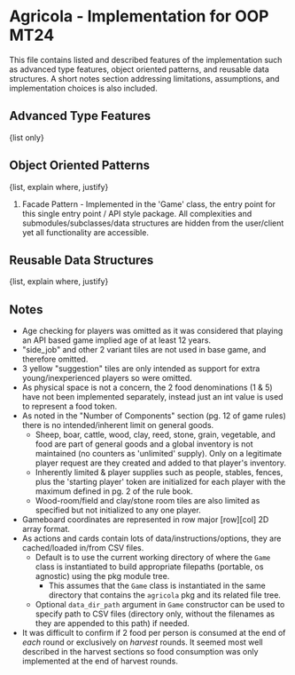 # Agricola - Implementation for OOP MT24

This file contains listed and described features of the implementation such as advanced type features, object oriented patterns, and reusable data structures. A short notes section addressing limitations, assumptions, and implementation choices is also included.

## Advanced Type Features

{list only}

## Object Oriented Patterns

{list, explain where, justify}

1. Facade Pattern - Implemented in the 'Game' class, the entry point for this single entry point / API style package. All complexities and submodules/subclasses/data structures are hidden from the user/client yet all functionality are accessible.

## Reusable Data Structures

{list, explain where, justify}

## Notes

- Age checking for players was omitted as it was considered that playing an API based game implied age of at least 12 years.
- "side_job" and other 2 variant tiles are not used in base game, and therefore omitted.
- 3 yellow "suggestion" tiles are only intended as support for extra young/inexperienced players so were omitted.
- As physical space is not a concern, the 2 food denominations (1 & 5) have not been implemented separately, instead just an int value is used to represent a food token.
- As noted in the "Number of Components" section (pg. 12 of game rules) there is no intended/inherent limit on general goods.
    - Sheep, boar, cattle, wood, clay, reed, stone, grain, vegetable, and food are part of general goods and a global inventory is not maintained (no counters as 'unlimited' supply). Only on a legitimate player request are they created and added to that player's inventory.
    - Inherently limited & player supplies such as people, stables, fences, plus the 'starting player' token are initialized for each player with the maximum defined in pg. 2 of the rule book.
    - Wood-room/field and clay/stone room tiles are also limited as specified but not initialized to any one player.
- Gameboard coordinates are represented in row major [row][col] 2D array format.
- As actions and cards contain lots of data/instructions/options, they are cached/loaded in/from CSV files.
    - Default is to use the current working directory of where the `Game` class is instantiated to build appropriate filepaths (portable, os agnostic) using the pkg module tree.
        - This assumes that the `Game` class is instantiated in the same directory that contains the `agricola` pkg and its related file tree.
    - Optional `data_dir_path` argument in `Game` constructor can be used to specify path to CSV files (directory only, without the filenames as they are appended to this path) if needed.
- It was difficult to confirm if 2 food per person is consumed at the end of *each* round or exclusively on *harvest* rounds. It seemed most well described in the harvest sections so food consumption was only implemented at the end of harvest rounds.